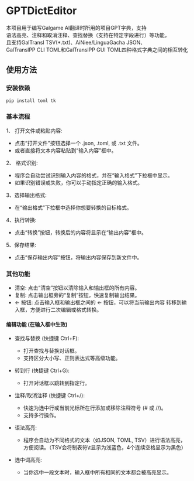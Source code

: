 # GPTDictEditor

本项目用于编写Galgame AI翻译时所用的项目GPT字典，支持  
语法高亮、注释和取消注释、查找替换（支持在特定字段进行）等功能，  
且支持GalTransl TSV(*.txt)、AiNiee/LinguaGacha JSON、  
GalTranslPP CLI TOML和GalTranslPP GUI TOML四种格式字典之间的相互转化

## 使用方法

### 安装依赖

```cmd
pip install toml tk
```

### 基本流程

1、 打开文件或粘贴内容:

- 点击“打开文件”按钮选择一个 .json, .toml, 或 .txt 文件。
- 或者直接将文本内容粘贴到“输入内容”框中。

2、 格式识别:

- 程序会自动尝试识别输入内容的格式，并在“输入格式”下拉框中显示。
- 如果识别错误或失败，你可以手动指定正确的输入格式。

3、选择输出格式:

- 在“输出格式”下拉框中选择你想要转换的目标格式。

4、执行转换:

- 点击“转换”按钮，转换后的内容将显示在“输出内容”框中。

5、保存结果:

- 点击“保存输出内容”按钮，将输出内容保存到新文件中。

### 其他功能

- 清空: 点击“清空”按钮以清除输入和输出框的所有内容。
- 复制: 点击输出框旁的“复制”按钮，快速复制输出结果。
- ← 按钮: 点击输入框和输出框之间的 ← 按钮，可以将当前输出内容
转移到输入框，方便进行二次编辑或格式转换。

#### 编辑功能 (在输入框中生效)

- 查找与替换 (快捷键 Ctrl+F):
  - 打开查找与替换对话框。
  - 支持区分大小写、正则表达式等高级功能。

- 转到行 (快捷键 Ctrl+G):
  - 打开对话框以跳转到指定行。

- 注释/取消注释 (快捷键 Ctrl+/):
  - 快速为选中行或当前光标所在行添加或移除注释符号 (# 或 //)。
  - 支持多行操作。

- 语法高亮:
  - 程序会自动为不同格式的文本（如JSON, TOML, TSV）进行语法高亮，  
方便阅读。（TSV会将制表符\t显示为浅蓝色，4个连续空格显示为黑色）

- 选中词高亮:
  - 当你选中一段文本时，输入框中所有相同的文本都会被高亮显示。
